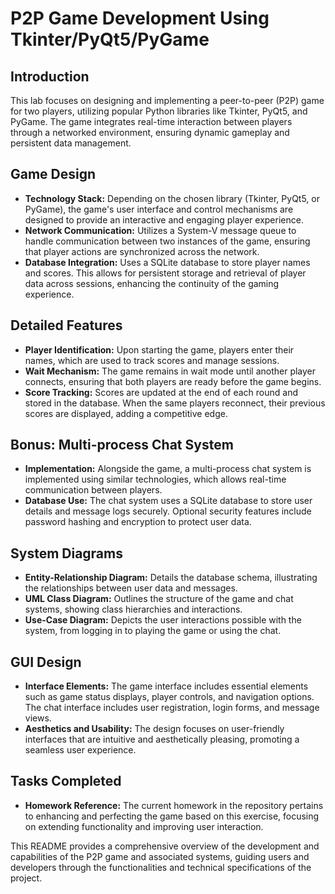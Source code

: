 
# P2P Game Development Using Tkinter/PyQt5/PyGame

## Introduction
This lab focuses on designing and implementing a peer-to-peer (P2P) game for two players, utilizing popular Python libraries like Tkinter, PyQt5, and PyGame. The game integrates real-time interaction between players through a networked environment, ensuring dynamic gameplay and persistent data management.

## Game Design
- **Technology Stack:** Depending on the chosen library (Tkinter, PyQt5, or PyGame), the game's user interface and control mechanisms are designed to provide an interactive and engaging player experience.
- **Network Communication:** Utilizes a System-V message queue to handle communication between two instances of the game, ensuring that player actions are synchronized across the network.
- **Database Integration:** Uses a SQLite database to store player names and scores. This allows for persistent storage and retrieval of player data across sessions, enhancing the continuity of the gaming experience.

## Detailed Features
- **Player Identification:** Upon starting the game, players enter their names, which are used to track scores and manage sessions.
- **Wait Mechanism:** The game remains in wait mode until another player connects, ensuring that both players are ready before the game begins.
- **Score Tracking:** Scores are updated at the end of each round and stored in the database. When the same players reconnect, their previous scores are displayed, adding a competitive edge.

## Bonus: Multi-process Chat System
- **Implementation:** Alongside the game, a multi-process chat system is implemented using similar technologies, which allows real-time communication between players.
- **Database Use:** The chat system uses a SQLite database to store user details and message logs securely. Optional security features include password hashing and encryption to protect user data.

## System Diagrams
- **Entity-Relationship Diagram:** Details the database schema, illustrating the relationships between user data and messages.
- **UML Class Diagram:** Outlines the structure of the game and chat systems, showing class hierarchies and interactions.
- **Use-Case Diagram:** Depicts the user interactions possible with the system, from logging in to playing the game or using the chat.

## GUI Design
- **Interface Elements:** The game interface includes essential elements such as game status displays, player controls, and navigation options. The chat interface includes user registration, login forms, and message views.
- **Aesthetics and Usability:** The design focuses on user-friendly interfaces that are intuitive and aesthetically pleasing, promoting a seamless user experience.

## Tasks Completed
- **Homework Reference:** The current homework in the repository pertains to enhancing and perfecting the game based on this exercise, focusing on extending functionality and improving user interaction.

This README provides a comprehensive overview of the development and capabilities of the P2P game and associated systems, guiding users and developers through the functionalities and technical specifications of the project.
